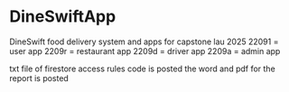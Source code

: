 # DineSwiftApp
 DineSwift food delivery system and apps for capstone lau 2025
 22091 = user app
 2209r = restaurant app
 2209d = driver app
 2209a = admin app

 txt file of firestore access rules code is posted
 the word and pdf for the report is posted

